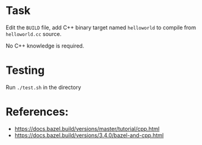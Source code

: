 # Task
Edit the `BUILD` file, add C++ binary target named `helloworld` to compile from `helloworld.cc` source.

No C++ knowledge is required.

# Testing
Run `./test.sh` in the directory

# References:
- https://docs.bazel.build/versions/master/tutorial/cpp.html
- https://docs.bazel.build/versions/3.4.0/bazel-and-cpp.html